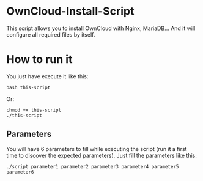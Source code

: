 # OwnCloud-Install-Script
This script allows you to install OwnCloud with Nginx, MariaDB... And it will configure all required files by itself.

# How to run it
You just have execute it like this:
```
bash this-script
```
Or:
```
chmod +x this-script
./this-script
```

## Parameters
You will have 6 parameters to fill while executing the script (run it a first time to  discover the expected parameters).
Just fill the parameters like this:
```
./script parameter1 parameter2 parameter3 parameter4 parameter5 parameter6
```
